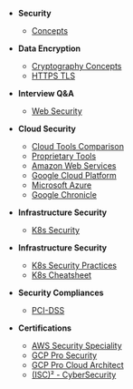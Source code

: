 - **Security**
  - [Concepts](Security/Concepts/basics.md)

- **Data Encryption**
  - [Cryptography Concepts](Security/Concepts/cryptography.md)
  - [HTTPS TLS](Security/Concepts/tls.md)

- **Interview Q&A**
  - [Web Security](Security/interview-questions/web-application-security.md)

- **Cloud Security**
  - [Cloud Tools Comparison](Security/Cloud/cloudcompare.md)
  - [Proprietary Tools](Security/Infrastructure/Tools/security-tools.md)
  - [Amazon Web Services](Security/Cloud/aws.md)
  - [Google Cloud Platform](Security/Cloud/gcp.md)
  - [Microsoft Azure](Security/Cloud/azure.md)
  - [Google Chronicle](Security/Cloud/google-chronicle.md)

- **Infrastructure Security**
  - [K8s Security](Security/Books/k8s-Security.md)

- **Infrastructure Security**
  - [K8s Security Practices](Security/Infrastructure/Tools/k8s-best-practices.md)
  - [K8s Cheatsheet](Security/Infrastructure/Tools/k8s-checklist.md)

- **Security Compliances**
  - [PCI-DSS](Security/Compliances/pci-dss.md)

- **Certifications**
  - [AWS Security Speciality](Security/Certifications/aws-security-speciality-scs-c02.md)
  - [GCP Pro Security](Security/Certifications/gcp-professional-security-engineer.md)
  - [GCP Pro Cloud Architect](Security/Certifications/gcp-professional-cloud-architect.md)
  - [(ISC)² - CyberSecurity](Security/Certifications/isc2-CC.md)